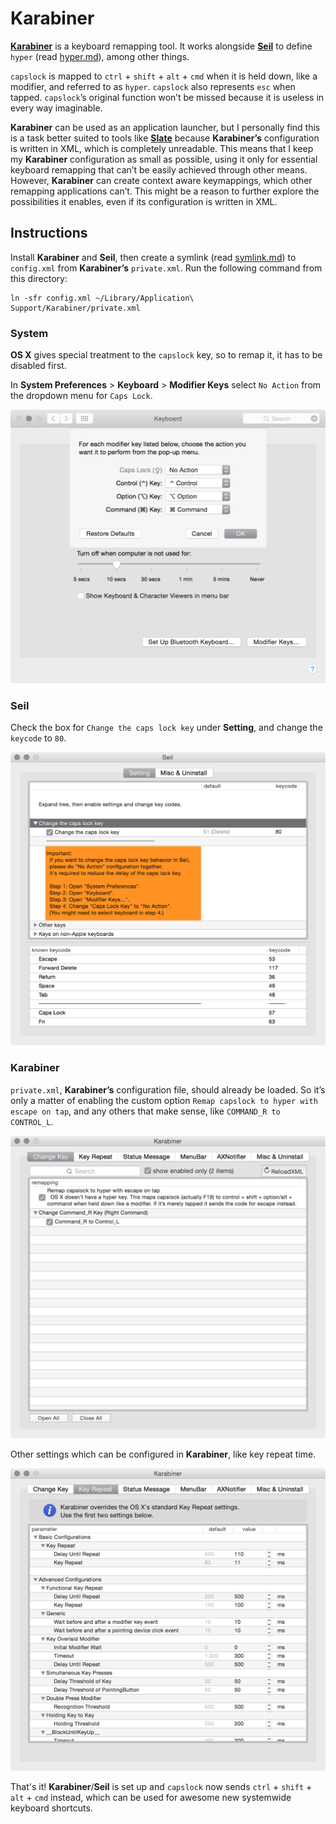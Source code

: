 Karabiner
=========
__[Karabiner]__ is a keyboard remapping tool. It works alongside __[Seil]__ to
define `hyper` (read [hyper.md]), among other things.

`capslock` is mapped to `ctrl` + `shift` + `alt` + `cmd` when it is held down,
like a modifier, and referred to as `hyper`. `capslock` also represents `esc`
when tapped. `capslock`’s original function won’t be missed because it
is useless in every way imaginable.

__Karabiner__ can be used as an application launcher, but I personally find this
is a task better suited to tools like __[Slate]__ because __Karabiner’s__
configuration is written in XML, which is completely unreadable. This means that
I keep my __Karabiner__ configuration as small as possible, using it only for
essential keyboard remapping that can’t be easily achieved through other means.
However, __Karabiner__ can create context aware keymappings, which other
remapping applications can’t. This might be a reason to further explore the
possibilities it enables, even if its configuration is written in XML.


Instructions
------------
Install __Karabiner__ and __Seil__, then create a symlink (read [symlink.md]) to
`config.xml` from __Karabiner’s__ `private.xml`. Run the following command from
this directory:

    ln -sfr config.xml ~/Library/Application\ Support/Karabiner/private.xml


### System ###
__OS X__ gives special treatment to the `capslock` key, so to remap it, it has
to be disabled first.

In __System Preferences__ > __Keyboard__ > __Modifier Keys__ select `No Action`
from the dropdown menu for `Caps Lock`.

![System configuration][System no capslock configuration]


### Seil ###
Check the box for `Change the caps lock key` under __Setting__, and change the
`keycode` to `80`.

![Seil configuration][Seil capslock to 80 configuration]


### Karabiner ###
`private.xml`, __Karabiner’s__ configuration file, should already be loaded. So
it’s only a matter of enabling the custom option `Remap capslock to hyper with
escape on tap`, and any others that make sense, like `COMMAND_R to CONTROL_L`.

![Karabiner configuration][Karabiner keymap configuration]

Other settings which can be configured in __Karabiner__, like key repeat time.

![Karabiner configuration][Karabiner repeat configuration]

That's it! __Karabiner__/__Seil__ is set up and `capslock` now sends `ctrl` +
`shift` + `alt` + `cmd` instead, which can be used for awesome new systemwide
keyboard shortcuts.



[Karabiner]: https://pqrs.org/osx/karabiner/ "Karabiner"
[Seil]: https://pqrs.org/osx/karabiner/seil.html "Seil"

[Slate]: ../slate/ "Slate configuration"

[symlink.md]: ../../docs/symlink.md
[hyper.md]: ../../docs/hyper.md

[System no capslock configuration]: screenshots/system-no-capslock-config.png
    "System no capslock configuration screenshot"
[Seil capslock to 80 configuration]: screenshots/seil-capslock-to-80-config.png
    "Seil configuration screenshot"
[Karabiner keymap configuration]: screenshots/karabiner-keymap-config.png
    "Karabiner keymap configuration screenshot"
[Karabiner repeat configuration]: screenshots/karabiner-repeat-config.png
    "Karabiner repeat configuration screenshot"
